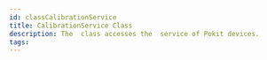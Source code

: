 ```yaml
---
id: classCalibrationService
title: CalibrationService Class
description: The  class accesses the  service of Pokit devices.
tags:
---
```

